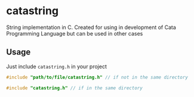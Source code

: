 # catastring

String implementation in C. Created for using in development of Cata Programming Language but can be used in other cases

## Usage

Just include `catastring.h` in your project

``` c
#include "path/to/file/catastring.h" // if not in the same directory
```

``` c
#include "catastring.h" // if in the same directory
```
